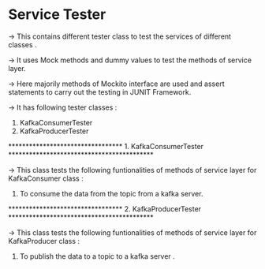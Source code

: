 # Service Tester 

-> This contains different tester class to test the services of different classes .

-> It uses Mock methods and dummy values to test the methods of service layer.

->  Here majorily methods of Mockito interface are used and assert statements to carry out the testing in JUNIT Framework.

-> It has following tester classes : 

1. KafkaConsumerTester
2. KafkaProducerTester


*********************************  1. KafkaConsumerTester  ******************************************

-> This class tests the following funtionalities of methods of service layer for KafkaConsumer class : 

1. To consume the data from the topic from a kafka server.


*********************************  2. KafkaProducerTester  ******************************************

-> This class tests the following funtionalities of methods of service layer for KafkaProducer class : 


1. To publish the data to a topic to a kafka server .


